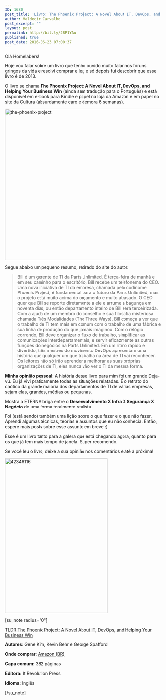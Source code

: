 ```yaml
---
ID: 1680
post_title: 'Livro: The Phoenix Project: A Novel About IT, DevOps, and Helping Your Business Win'
author: Valdecir Carvalho
post_excerpt: ""
layout: post
permalink: http://bit.ly/28P1YAu
published: true
post_date: 2016-06-23 07:00:37
---
```

Olá Homelabers!

Hoje vou falar sobre um livro que tenho ouvido muito falar nos fóruns gringos da vida e resolvi comprar e ler, e só depois fui descobrir que esse livro é de 2013.

O livro se chama <strong>The Phoenix Project: A Novel About IT, DevOps, and Helping Your Business Win</strong> (ainda sem tradução para o Português) e está disponível em e-book para Kindle e papel na loja da Amazon e em papel no site da Cultura (absurdamente caro e demora 6 semanas).

<img class="aligncenter wp-image-1685" src="http://homelaber.com.br/site/wp-content/uploads/2016/06/the-phoenix-project-e1466394841304.jpg" alt="the-phoenix-project" width="800" height="489" />

Segue abaixo um pequeno resumo, retirado do site do autor.
<blockquote>Bill é um gerente de TI da Parts Unlimited. É terça-feira de manhã e em seu caminho para o escritório, Bill recebe um telefonema do CEO. Uma nova iniciativa de TI da empresa, chamada pelo codinome Phoenix Project, é fundamental para o futuro da Parts Unlimited, mas o projeto está muito acima do orçamento e muito atrasado. O CEO quer que Bill se reporte diretamente a ele e arrume a bagunça em noventa dias, ou então departamento inteiro de Bill será terceirizada. Com a ajuda de um membro do conselho e sua filosofia misteriosa chamada Três Modalidades (The Three Ways), Bill começa a ver que o trabalho de TI tem mais em comum com o trabalho de uma fábrica e sua linha de produção do que jamais imaginou. Com o relógio correndo, Bill deve organizar o fluxo de trabalho, simplificar as comunicações interdepartamentais, e servir eficazmente as outras funções do negócios na Parts Unlimited. Em um ritmo rápido e divertido, três mestres do movimento DevOps apresentam uma história que qualquer um que trabalha na área de TI vai reconhecer. Os leitores não só irão aprender a melhorar as suas próprias organizações de TI, eles nunca vão ver o TI da mesma forma.</blockquote>
<!--more--><strong>Minha opinião pessoal</strong>: A história desse livro para mim foi um grande Deja-vú. Eu já vivi praticamente todas as situações relatadas. É o retrato do caótico da grande maioria dos departamentos de TI de várias empresas, sejam elas, grandes, médias ou pequenas.

Mostra a ETERNA briga entre o <strong>Desenvolvimento X Infra X Segurança X Negócio</strong> de uma forma totalmente realista.

Foi (está sendo) também uma lição sobre o que fazer e o que não fazer. Aprendi algumas técnicas, teorias e assuntos que eu não conhecia. Então, espere mais posts sobre esse assunto em breve :)

Esse é um livro tanto para a galera que está chegando agora, quanto para os que já tem mais tempo de janela. Super recomendo.

Se você leu o livro, deixe a sua opinião nos comentários e até a próxima!

<img class="aligncenter size-full wp-image-1686" src="http://homelaber.com.br/site/wp-content/uploads/2016/06/42346116.jpg" alt="42346116" width="331" height="500" />

[su_note radius="0"]
<p class="">TLDR<a href="http://itrevolution.com/books/phoenix-project-devops-book/" target="_blank" rel="noopener">
The Phoenix Project: A Novel About IT, DevOps, and Helping Your Business Win</a></p>
<strong>Autores</strong>: <span class="author notFaded" data-width="109">Gene Kim<span class="contribution"><span class="a-color-secondary">, </span></span></span><span class="author notFaded" data-width="115">Kevin Behr e<span class="contribution"><span class="a-color-secondary"> </span></span></span><span class="author notFaded" data-width="141">George Spafford</span>

<strong>Onde comprar</strong>: <a href="https://www.amazon.com.br/Phoenix-Project-DevOps-Helping-Business/dp/0988262509/ref=tmm_pap_swatch_0?_encoding=UTF8&amp;qid=&amp;sr=" target="_blank" rel="noopener">Amazon (BR)</a>

<b>Capa comum:</b> 382 páginas

<b>Editora:</b> It Revolution Press

<b>Idioma:</b> Inglês

<b></b>[/su_note]

&nbsp;

&nbsp;